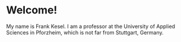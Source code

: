 # Welcome!

My name is Frank Kesel. I am a professor at the University of Applied Sciences in Pforzheim, which is not far from Stuttgart, Germany.

